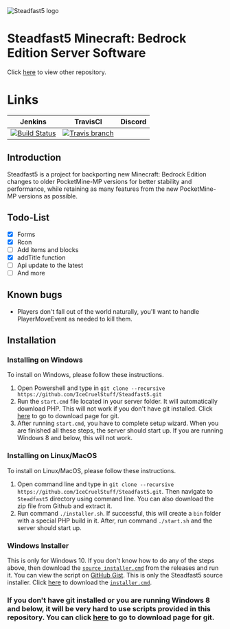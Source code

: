   <img src="https://github.com/IceCruelStuff/Steadfast5/blob/master/Steadfast5.png" alt="Steadfast5 logo" title="Aimeos" align="center" />

# Steadfast5 Minecraft: Bedrock Edition Server Software

Click [here](https://github.com/IceCruelStuff/Steadfast5) to view other repository.

# Links
| Jenkins | TravisCI | Discord |
| :---: | :---: | :---: |
| [![Build Status](https://img.shields.io/badge/Build-Passing-brightgreen?style=plastic)]() | [![Travis branch](https://img.shields.io/badge/Build-Passing-orange?style=plastic)]() |

## Introduction

Steadfast5 is a project for backporting new Minecraft: Bedrock Edition changes to older PocketMine-MP versions for better stability and performance, while retaining as many features from the new PocketMine-MP versions as possible.

## Todo-List

- [x] Forms
- [x] Rcon
- [ ] Add items and blocks
- [x] addTitle function
- [ ] Api update to the latest
- [ ] And more

## Known bugs

- Players don't fall out of the world naturally, you'll want to handle PlayerMoveEvent as needed to kill them.

## Installation
### Installing on Windows
To install on Windows, please follow these instructions. 
1) Open Powershell and type in `git clone --recursive https://github.com/IceCruelStuff/Steadfast5.git` 
2) Run the `start.cmd` file located in your server folder. It will automatically download PHP. This will not work if you don't have git installed. Click [here](https://git-scm.com/downloads) to go to download page for git.
3) After running `start.cmd`, you have to complete setup wizard. When you are finished all these steps, the server should start up. If you are running Windows 8 and below, this will not work.

### Installing on Linux/MacOS
To install on Linux/MacOS, please follow these instructions.
1) Open command line and type in `git clone --recursive https://github.com/IceCruelStuff/Steadfast5.git`. Then navigate to `Steadfast5` directory using command line. You can also download the zip file from Github and extract it.
2) Run command `./installer.sh`. If successful, this will create a `bin` folder with a special PHP build in it. After, run command `./start.sh` and the server should start up.

### Windows Installer
This is only for Windows 10. If you don't know how to do any of the steps above, then download the [`source_installer.cmd`](https://github.com/IceCruelStuff/Steadfast5/releases/download/v1.1/source_installer.cmd) from the releases and run it. You can view the script on [GitHub Gist](https://gist.github.com/IceCruelStuff/621339e30c8fb2b0d4d806265f0bbed9).
This is only the Steadfast5 source installer. Click [here](https://github.com/IceCruelStuff/Steadfast5/releases/download/v1.1/installer.cmd) to download the [`installer.cmd`](https://gist.github.com/IceCruelStuff/f52d1071c1d93b707ead302f96c9f248).

### If you don't have git installed or you are running Windows 8 and below, it will be very hard to use scripts provided in this repository. You can click [here](https://git-scm.com/downloads) to go to download page for git.
